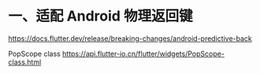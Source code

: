 # 一、适配 Android 物理返回键
<https://docs.flutter.dev/release/breaking-changes/android-predictive-back>

PopScope class <https://api.flutter-io.cn/flutter/widgets/PopScope-class.html>
